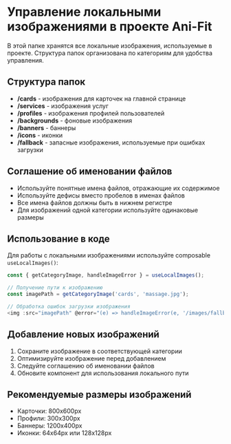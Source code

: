 # Управление локальными изображениями в проекте Ani-Fit

В этой папке хранятся все локальные изображения, используемые в проекте. Структура папок организована по категориям для удобства управления.

## Структура папок

- **/cards** - изображения для карточек на главной странице
- **/services** - изображения услуг
- **/profiles** - изображения профилей пользователей
- **/backgrounds** - фоновые изображения
- **/banners** - баннеры
- **/icons** - иконки
- **/fallback** - запасные изображения, используемые при ошибках загрузки

## Соглашение об именовании файлов

- Используйте понятные имена файлов, отражающие их содержимое
- Используйте дефисы вместо пробелов в именах файлов
- Все имена файлов должны быть в нижнем регистре
- Для изображений одной категории используйте одинаковые размеры

## Использование в коде

Для работы с локальными изображениями используйте composable `useLocalImages()`:

```typescript
const { getCategoryImage, handleImageError } = useLocalImages();

// Получение пути к изображению
const imagePath = getCategoryImage('cards', 'massage.jpg');

// Обработка ошибок загрузки изображения
<img :src="imagePath" @error="(e) => handleImageError(e, '/images/fallback/default.jpg')" alt="Описание">
```

## Добавление новых изображений

1. Сохраните изображение в соответствующей категории
2. Оптимизируйте изображение перед добавлением
3. Следуйте соглашению об именовании файлов
4. Обновите компонент для использования локального пути

## Рекомендуемые размеры изображений

- Карточки: 800x600px
- Профили: 300x300px
- Баннеры: 1200x400px
- Иконки: 64x64px или 128x128px 